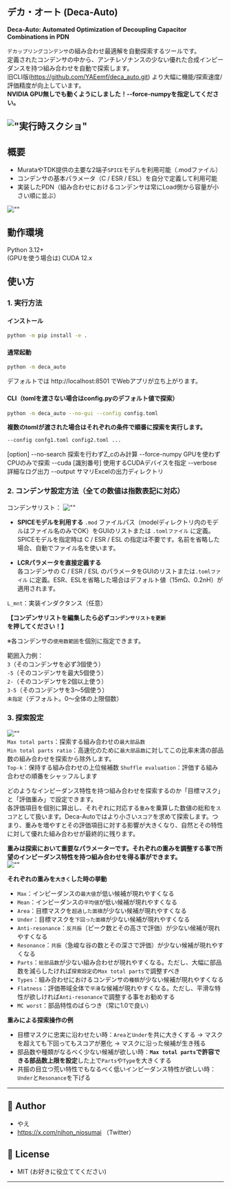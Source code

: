 ## デカ・オート (Deca-Auto)

**Deca-Auto: Automated Optimization of Decoupling Capacitor Combinations in PDN**

`デカップリングコンデンサ`の組み合わせ最適解を自動探索するツールです。  
定義されたコンデンサの中から、アンチレゾナンスの少ない優れた合成インピーダンスを持つ組み合わせを自動で探索します。  
旧CLI版(https://github.com/YAEemf/deca_auto.git) より大幅に機能/探索速度/評価精度が向上しています。  
**NVIDIA GPU無しでも動くようにしました！--force-numpyを指定してください。**

!["実行時スクショ"](Screenshot_main.png)
---

## 概要
- MurataやTDK提供の主要な2端子`SPICE`モデルを利用可能（.modファイル）
- コンデンサの基本パラメータ（C / ESR / ESL）を自分で定義して利用可能
- 実装したPDN（組み合わせにおけるコンデンサは常にLoad側から容量が小さい順に並ぶ）

![""](PDN.jpg)

## 動作環境
Python 3.12+  
(GPUを使う場合は) CUDA 12.x

## 使い方
### 1. 実行方法
#### インストール
```bash
python -m pip install -e .
```
#### 通常起動
```bash
python -m deca_auto
```
デフォルトでは http://localhost:8501 でWebアプリが立ち上がります。

#### CLI（tomlを渡さない場合はconfig.pyのデフォルト値で探索）
```bash
python -m deca_auto --no-gui --config config.toml
```  
**複数のtomlが渡された場合はそれぞれの条件で順番に探索を実行します。**
```bash
--config confg1.toml config2.toml ...
```
[option]
--no-search       探索を行わずZ_cのみ計算
--force-numpy     GPUを使わずCPUのみで探索
--cuda [識別番号]   使用するCUDAデバイスを指定
--verbose         詳細なログ出力
--output          サマリExcelの出力ディレクトリ

### 2. コンデンサ設定方法（全ての数値は指数表記に対応）
コンデンサリスト：
![""](Cap_list.png)

- **SPICEモデルを利用する** 
  `.mod` ファイルパス（modelディレクトリ内のモデルはファイル名のみでOK）をGUIのリストまたは `.tomlファイル` に定義。SPICEモデルを指定時は C / ESR / ESL の指定は不要です。名前を省略した場合、自動でファイル名を使います。
  
- **LCRパラメータを直接定義する**  
  各コンデンサの C / ESR / ESL のパラメータをGUIのリストまたは`.tomlファイル` に定義。ESR、ESLを省略した場合はデフォルト値（15mΩ、0.2nH）が適用されます。

`L_mnt`：実装インダクタンス（任意）

**【コンデンサリストを編集したら必ず`コンデンサリストを更新`を押してください！】**

※各コンデンサの`使用数範囲`を個別に指定できます。

範囲入力例：  
`3`（そのコンデンサを必ず3個使う）  
`-5`（そのコンデンサを最大5個使う）  
`2-`（そのコンデンサを2個以上使う）  
`3-5`（そのコンデンサを3～5個使う）  
`未指定`（デフォルト。0～全体の上限個数）

### 3. 探索設定
![""](Search_Tab.png)  
`Max total parts`：探索する組み合わせの`最大部品数`  
`Min total parts ratio`：高速化のために`最大部品数`に対してこの比率未満の部品数の組み合わせを探索から除外します。  
`Top-k`：保持する組み合わせの上位候補数
`Shuffle evaluation`：評価する組み合わせの順番をシャッフルします

どのようなインピーダンス特性を持つ組み合わせを探索するのか「目標マスク」と「評価重み」で設定できます。  
各評価項目を個別に算出し、それぞれに対応する`重み`を乗算した数値の総和を`スコア`として扱います。Deca-Autoではより小さい`スコア`を求めて探索します。つまり、重みを増やすとその評価項目に対する影響が大きくなり、自然とその特性に対して優れた組み合わせが最終的に残ります。  

**重みは探索において重要なパラメーターです。それぞれの重みを調整する事で所望のインピーダンス特性を持つ組み合わせを得る事ができます。**  
![""](Weights.png)  

**それぞれの重みを`大きく`した時の挙動**  
- `Max`：インピーダンスの`最大値`が低い候補が現れやすくなる
- `Mean`：インピーダンスの`平均値`が低い候補が現れやすくなる
- `Area`：目標マスクを`超過した面積`が少ない候補が現れやすくなる
- `Under`：目標マスクを`下回った面積`が少ない候補が現れやすくなる
- `Anti-resonance`：`反共振`（ピーク数とその高さで評価）が少ない候補が現れやすくなる
- `Resonance`：`共振`（急峻な谷の数とその深さで評価）が少ない候補が現れやすくなる
- `Parts`：`総部品数`が少ない組み合わせが現れやすくなる。ただし、大幅に部品数を減らしたければ`探索設定`の`Max total parts`で調整すべき
- `Types`：組み合わせにおけるコンデンサの`種類`が少ない候補が現れやすくなる
- `Flatness`：評価帯域全体で`平滑`な候補が現れやすくなる。ただし、平滑な特性が欲しければ`Anti-resonance`で調整する事をお勧めする
- `MC worst`：部品特性のばらつき（常に1.0で良い）　　

**重みによる探索操作の例**  
- 目標マスクに忠実に沿わせたい時：`Area`と`Under`を共に大きくする → マスクを超えても下回ってもスコアが悪化 → マスクに沿った候補が生き残る  
- 部品数や種類がなるべく少ない候補が欲しい時：**`Max total parts`で許容できる部品数上限を設定**した上で`Parts`や`Type`を大きくする  
- 共振の目立つ荒い特性でもなるべく低いインピーダンス特性が欲しい時：`Under`と`Resonance`を下げる  

---

## 👤 Author
- やえ
- https://x.com/nihon_niosumai （Twitter）

## 📄 License
- MIT (お好きに役立ててください)
---
